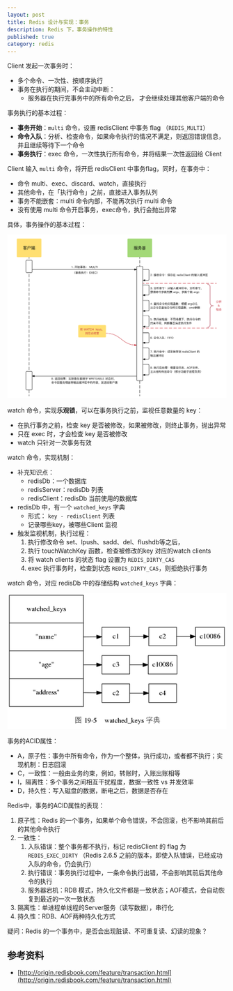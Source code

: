 ```yaml
---
layout: post
title: Redis 设计与实现：事务
description: Redis 下，事务操作的特性
published: true
category: redis
---
```



Client 发起一次事务时：

* 多个命令、一次性、按顺序执行
* 事务在执行的期间，不会主动中断：
	* 服务器在执行完事务中的所有命令之后， 才会继续处理其他客户端的命令

事务执行的基本过程：

* **事务开始**：`multi` 命令，设置 redisClient 中事务 flag （`REDIS_MULTI`）
* **命令入队**：分析、检查命令，如果命令执行的情况不满足，则返回错误信息，并且继续等待下一个命令
* **事务执行**：exec 命令，一次性执行所有命令，并将结果一次性返回给 Client

Client 输入 `multi` 命令，将开启 redisClient 中事务flag，同时，在事务中：

* 命令 multi、exec、discard、watch，直接执行
* 其他命令，在「执行命令」之前，直接进入事务队列
* 事务不能嵌套：multi 命令内部，不能再次执行 multi 命令
* 没有使用 multi 命令开启事务，exec命令，执行会抛出异常

具体，事务操作的基本过程：

![](/images/redis/redis-client-and-server-interactive-progress.png)

watch 命令，实现**乐观锁**，可以在事务执行之前，监视任意数量的 key：

* 在执行事务之前，检查 key 是否被修改，如果被修改，则终止事务，抛出异常
* 只在 exec 时，才会检查 key 是否被修改
* watch 只针对一次事务有效

watch 命令，实现机制：

* 补充知识点：
	* redisDb：一个数据库
	* redisServer：redisDb 列表
	* redisClient：redisDb 当前使用的数据库
* redisDb 中，有一个 `watched_keys` 字典
	* 形式： `key - redisClient` 列表
	* 记录哪些key，被哪些Client 监视
* 触发监视机制，执行过程：
	1. 执行修改命令 set、lpush、sadd、del、flushdb等之后，
	1. 执行 touchWatchKey 函数，检查被修改的key 对应的watch clients
	1. 将 watch clients 的状态 flag 设置为 `REDIS_DIRTY_CAS`
	1. exec 执行事务时，检查到状态 `REDIS_DIRTY_CAS`，则拒绝执行事务

watch 命令，对应 redisDb 中的存储结构 `watched_keys` 字典：

![](/images/redis/redis-transaction-watch.png)

事务的ACID属性：

* A，原子性：事务中所有命令，作为一个整体，执行成功，或者都不执行；实现机制：日志回滚
* C，一致性：一般由业务约束，例如，转账时，入账出账相等
* I，隔离性：多个事务之间相互干扰程度，数据一致性 vs 并发效率
* D，持久性：写入磁盘的数据，断电之后，数据是否存在

Redis中，事务的ACID属性的表现：

1. 原子性：Redis 的一个事务，如果单个命令错误，不会回滚，也不影响其前后的其他命令执行
1. 一致性：
	1. 入队错误：整个事务都不执行，标记 redisClient 的 flag 为 `REDIS_EXEC_DIRTY` （Redis 2.6.5 之前的版本，即使入队错误，已经成功入队的命令，仍会执行）
	1. 执行错误：事务执行过程中，一条命令执行出错，不会影响其前后其他命令的执行
	1. 服务器宕机：RDB 模式，持久化文件都是一致状态；AOF模式，会自动恢复到最近的一次一致状态
1. 隔离性：单进程单线程的Server服务（读写数据），串行化
1. 持久性：RDB、AOF两种持久化方式

疑问：Redis 的一个事务中，是否会出现脏读、不可重复读、幻读的现象？

## 参考资料

* [http://origin.redisbook.com/feature/transaction.html](http://origin.redisbook.com/feature/transaction.html)




[NingG]:    http://ningg.github.com  "NingG"








